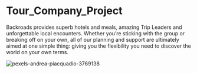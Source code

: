 # Tour_Company_Project
 Backroads provides superb hotels and meals, amazing Trip Leaders and unforgettable local encounters. Whether you’re sticking with the group or breaking off on your own, all of our planning and support are ultimately aimed at one simple thing: giving you the flexibility you need to discover the world on your own terms.
 
 
![pexels-andrea-piacquadio-3769138](https://user-images.githubusercontent.com/106895247/209849477-bbfd8733-0cc1-4817-8f31-3a4acf5e2793.jpg)
